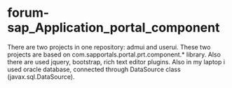# forum-sap_Application_portal_component
There are two projects in one repository: admui and userui.
These two projects are based on com.sapportals.portal.prt.component.* library. Also there are used jquery, bootstrap, rich text editor plugins.
Also in my laptop i used oracle database, connected through DataSource class (javax.sql.DataSource).

